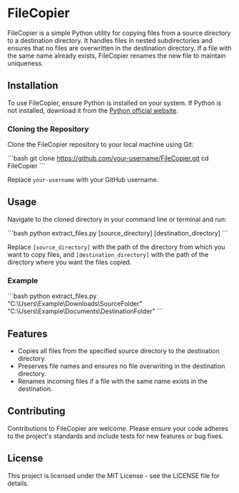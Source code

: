 # FileCopier

FileCopier is a simple Python utility for copying files from a source directory to a destination directory. It handles files in nested subdirectories and ensures that no files are overwritten in the destination directory. If a file with the same name already exists, FileCopier renames the new file to maintain uniqueness.

## Installation

To use FileCopier, ensure Python is installed on your system. If Python is not installed, download it from the [Python official website](https://www.python.org/downloads/).

### Cloning the Repository

Clone the FileCopier repository to your local machine using Git:

\```bash
git clone https://github.com/your-username/FileCopier.git
cd FileCopier
\```

Replace `your-username` with your GitHub username.

## Usage

Navigate to the cloned directory in your command line or terminal and run:

\```bash
python extract_files.py [source_directory] [destination_directory]
\```

Replace `[source_directory]` with the path of the directory from which you want to copy files, and `[destination_directory]` with the path of the directory where you want the files copied.

### Example

\```bash
python extract_files.py "C:\\Users\\Example\\Downloads\\SourceFolder" "C:\\Users\\Example\\Documents\\DestinationFolder"
\```

## Features

- Copies all files from the specified source directory to the destination directory.
- Preserves file names and ensures no file overwriting in the destination directory.
- Renames incoming files if a file with the same name exists in the destination.

## Contributing

Contributions to FileCopier are welcome. Please ensure your code adheres to the project's standards and include tests for new features or bug fixes.

## License

This project is licensed under the MIT License - see the LICENSE file for details.
